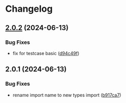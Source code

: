 # Changelog

## [2.0.2](https://github.com/toantranmei/ui/compare/v2.0.1...v2.0.2) (2024-06-13)


### Bug Fixes

* fix for testcase basic ([d94c49f](https://github.com/toantranmei/ui/commit/d94c49fec7c1346c0ab1362c259348b8673ebd74))

## 2.0.1 (2024-06-13)


### Bug Fixes

* rename import name to new types import ([b917ca7](https://github.com/toantranmei/ui/commit/b917ca761aebe821c80a90a557691b6bad3e5e03))
